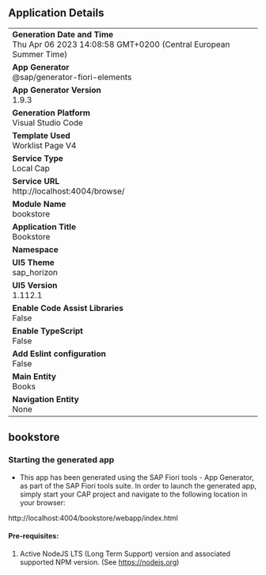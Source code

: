 ## Application Details
|               |
| ------------- |
|**Generation Date and Time**<br>Thu Apr 06 2023 14:08:58 GMT+0200 (Central European Summer Time)|
|**App Generator**<br>@sap/generator-fiori-elements|
|**App Generator Version**<br>1.9.3|
|**Generation Platform**<br>Visual Studio Code|
|**Template Used**<br>Worklist Page V4|
|**Service Type**<br>Local Cap|
|**Service URL**<br>http://localhost:4004/browse/
|**Module Name**<br>bookstore|
|**Application Title**<br>Bookstore|
|**Namespace**<br>|
|**UI5 Theme**<br>sap_horizon|
|**UI5 Version**<br>1.112.1|
|**Enable Code Assist Libraries**<br>False|
|**Enable TypeScript**<br>False|
|**Add Eslint configuration**<br>False|
|**Main Entity**<br>Books|
|**Navigation Entity**<br>None|

## bookstore



### Starting the generated app

-   This app has been generated using the SAP Fiori tools - App Generator, as part of the SAP Fiori tools suite.  In order to launch the generated app, simply start your CAP project and navigate to the following location in your browser:

http://localhost:4004/bookstore/webapp/index.html

#### Pre-requisites:

1. Active NodeJS LTS (Long Term Support) version and associated supported NPM version.  (See https://nodejs.org)


